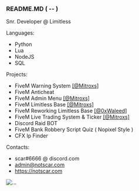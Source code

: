 ### README.MD ( -- )


Snr. Developer @ Limitless

Languages:
- Python
- Lua
- NodeJS
- SQL

Projects:
- FiveM Warning System [[@Mitroxs]](https://github.com/Mitroxs) 
- FiveM Anticheat
- FiveM Admin Menu [[@Mitroxs]](https://github.com/Mitroxs) 
- FiveM Limitless Base [[@Mitroxs]](https://github.com/Mitroxs) 
- FiveM Reworking Limitless Base [[@0xWaleed]](https://github.com/0xWaleed) 
- FiveM Live Trading System & Ticker [[@Mitroxs]](https://github.com/Mitroxs) 
- Discord Raid BOT 
- FiveM Bank Robbery Script Quiz ( Nopixel Style )
- CFX Ip Finder



Contacts:
- scar#6666 @ discord.com
- admin@notscar.com
- https://notscar.com

![...](https://github-readme-stats.vercel.app/api?username=NotScar&show_icons=true&title_color=fff&icon_color=79ff97&text_color=9f9f9f&bg_color=151515&count_private=true)

